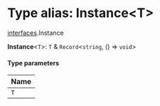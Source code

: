# Type alias: Instance\<T>

[interfaces](/en/auto-docs/editor/modules/interfaces.md).Instance

**Instance**<`T`>: `T` & `Record`<`string`, () => `void`>

#### Type parameters

| Name |
| :------ |
| `T` |
